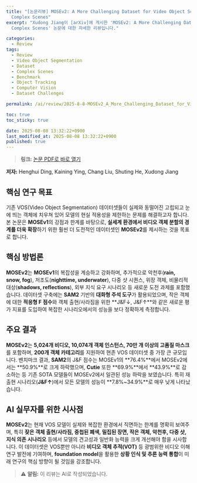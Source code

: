 ```yaml
---
title: "[논문리뷰] MOSEv2: A More Challenging Dataset for Video Object Segmentation in
  Complex Scenes"
excerpt: "Xudong Jiang이 [arXiv]에 게시한 'MOSEv2: A More Challenging Dataset for Video Object Segmentation in
  Complex Scenes' 논문에 대한 자세한 리뷰입니다."

categories:
  - Review
tags:
  - Review
  - Video Object Segmentation
  - Dataset
  - Complex Scenes
  - Benchmark
  - Object Tracking
  - Computer Vision
  - Dataset Challenges

permalink: /ai/review/2025-8-8-MOSEv2_A_More_Challenging_Dataset_for_Video_Object_Segmentation_in_Complex_Scenes/

toc: true
toc_sticky: true

date: 2025-08-08 13:32:22+0900
last_modified_at: 2025-08-08 13:32:22+0900
published: true
---
```

> **링크:** [논문 PDF로 바로 열기](https://arxiv.org/abs/2508.05630)

**저자:** Henghui Ding, Kaining Ying, Chang Liu, Shuting He, Xudong Jiang



## 핵심 연구 목표
기존 VOS(Video Object Segmentation) 데이터셋들이 실제와 동떨어진 고립되고 눈에 띄는 객체에 치우쳐 있어 모델의 현실 적용성을 제한하는 문제를 해결하고자 합니다. 본 논문은 **MOSEv1**의 강점과 한계를 바탕으로, **실세계 환경에서 비디오 객체 분할의 경계를 더욱 확장**하기 위한 훨씬 더 도전적인 데이터셋인 **MOSEv2**를 제시하는 것을 목표로 합니다.

## 핵심 방법론
**MOSEv2**는 **MOSEv1**의 복잡성을 계승하고 강화하며, 추가적으로 악천후(**rain, snow, fog**), 저조도(**nighttime, underwater**), 다중 샷 시퀀스, 위장 객체, 비물리적 대상(**shadows, reflections**), 외부 지식 요구 시나리오 등 새로운 도전 과제를 포함했습니다. 데이터셋 구축에는 **SAM2** 기반의 **대화형 주석 도구**가 활용되었으며, 작은 객체에 대한 **적응형 F 점수**와 객체 출현/사라짐을 위한 **J&F↓, J&F↑**와 같은 새로운 평가 지표를 도입하여 복잡한 시나리오에서의 성능을 보다 정확하게 측정합니다.

## 주요 결과
**MOSEv2**는 **5,024개 비디오, 10,074개 객체 인스턴스, 70만 개 이상의 고품질 마스크**를 포함하며, **200개 객체 카테고리**를 지원하여 현존 VOS 데이터셋 중 가장 큰 규모입니다. 벤치마크 결과, **SAM2**의 J&F 점수는 MOSEv1의 **76.4%**에서 MOSEv2에서는 **50.9%**로 크게 하락했으며, **Cutie** 또한 **69.9%**에서 **43.9%**로 감소하는 등 기존 SOTA 모델들이 MOSEv2에서 일관된 성능 하락을 보였습니다. 특히 재출현 시나리오(**J&F↑**)에서 모든 모델의 성능이 **7.8%~34.9%**로 매우 낮게 나타났습니다.

## AI 실무자를 위한 시사점
**MOSEv2**는 현재 VOS 모델이 실제와 복잡한 환경에서 직면하는 한계를 명확히 보여주며, 특히 **잦은 객체 출현/사라짐, 중첩된 폐색, 밀집된 장면, 작은 객체, 악천후, 다중 샷, 지식 의존 시나리오** 등에서 모델의 견고성과 일반화 능력을 크게 개선해야 함을 시사합니다. 이 데이터셋은 VOS뿐만 아니라 **비디오 객체 추적(VOT)** 등 광범위한 비디오 이해 연구 발전에 기여하며, **foundation model**을 활용한 **상황 인식 및 추론 능력 통합**이 미래 연구의 핵심 방향이 될 것임을 강조합니다.

> ⚠️ **알림:** 이 리뷰는 AI로 작성되었습니다.